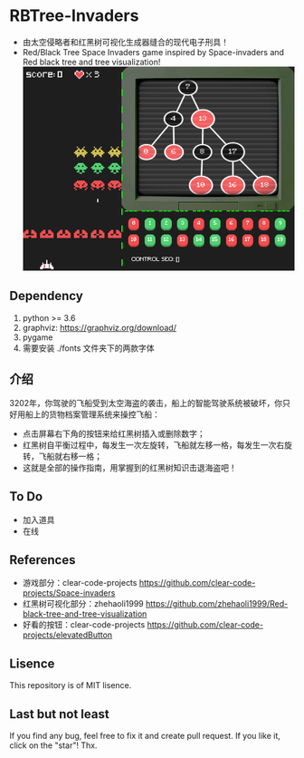 # RBTree-Invaders
+ 由太空侵略者和红黑树可视化生成器缝合的现代电子刑具！
+ Red/Black Tree Space Invaders game inspired by Space-invaders and Red black tree and tree visualization!
![](./gameplay.png)

## Dependency
1. python >= 3.6
2. graphviz: https://graphviz.org/download/
3. pygame
4. 需要安装 ./fonts 文件夹下的两款字体

## 介绍
3202年，你驾驶的飞船受到太空海盗的袭击，船上的智能驾驶系统被破坏，你只好用船上的货物档案管理系统来操控飞船：

+ 点击屏幕右下角的按钮来给红黑树插入或删除数字；
+ 红黑树自平衡过程中，每发生一次左旋转，飞船就左移一格，每发生一次右旋转，飞船就右移一格；
+ 这就是全部的操作指南，用掌握到的红黑树知识击退海盗吧！

## To Do
+ 加入道具
+ 在线

## References
+ 游戏部分：clear-code-projects https://github.com/clear-code-projects/Space-invaders
+ 红黑树可视化部分：zhehaoli1999 https://github.com/zhehaoli1999/Red-black-tree-and-tree-visualization
+ 好看的按钮：clear-code-projects https://github.com/clear-code-projects/elevatedButton


## Lisence
This repository is of MIT lisence.

## Last but not least
If you find any bug, feel free to fix it and create pull request.
If you like it, click on the "star"! Thx.
